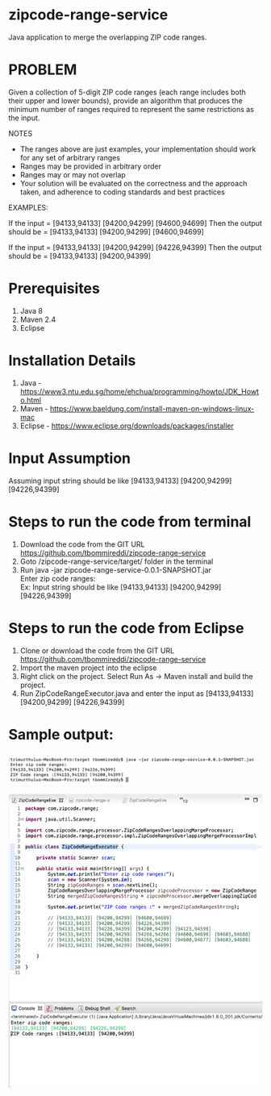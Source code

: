# zipcode-range-service

Java application to merge the overlapping ZIP code ranges.

# PROBLEM

Given a collection of 5-digit ZIP code ranges (each range includes both their upper and lower bounds), provide an algorithm that produces the minimum number of ranges required to represent the same restrictions as the input.

 NOTES
- The ranges above are just examples, your implementation should work for any set of arbitrary ranges
- Ranges may be provided in arbitrary order
- Ranges may or may not overlap
- Your solution will be evaluated on the correctness and the approach taken, and adherence to coding standards and best practices

 EXAMPLES:

If the input = [94133,94133] [94200,94299] [94600,94699]
Then the output should be = [94133,94133] [94200,94299] [94600,94699]

If the input = [94133,94133] [94200,94299] [94226,94399]
Then the output should be = [94133,94133] [94200,94399]

# Prerequisites
1. Java 8
2. Maven 2.4
3. Eclipse

# Installation Details
1. Java - https://www3.ntu.edu.sg/home/ehchua/programming/howto/JDK_Howto.html
2. Maven - https://www.baeldung.com/install-maven-on-windows-linux-mac
3. Eclipse - https://www.eclipse.org/downloads/packages/installer

 # Input Assumption
 Assuming input string should be like [94133,94133] [94200,94299] [94226,94399]
 
 # Steps to run the code from terminal
 1. Download the code from the GIT URL https://github.com/tbommireddi/zipcode-range-service
 2. Goto /zipcode-range-service/target/ folder in the terminal
 3. Run java -jar zipcode-range-service-0.0.1-SNAPSHOT.jar                                                                     
    Enter zip code ranges:<enter string of zip code ranges as given below>                                                     
     Ex: Input string should be like [94133,94133] [94200,94299] [94226,94399]
 
 # Steps to run the code from Eclipse
 1. Clone or download the code from the GIT URL https://github.com/tbommireddi/zipcode-range-service
 2. Import the maven project into the eclipse
 3. Right click on the project. Select Run As -> Maven install and build the project.
 4. Run ZipCodeRangeExecutor.java and enter the input as [94133,94133] [94200,94299] [94226,94399]
 
 # Sample output:
![alt text](https://github.com/tbommireddi/zipcode-range-service/blob/master/SampleOutput.png)

![alt text](https://github.com/tbommireddi/zipcode-range-service/blob/master/Output_Eclipse.png)
